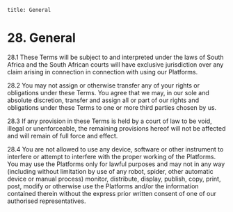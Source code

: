 ```meta
title: General 
```

# 28.  General

28.1 These Terms will be subject to and interpreted under the laws of South Africa and the South African courts will have exclusive jurisdiction over any claim arising in connection in connection with using our Platforms. 

28.2 You may not assign or otherwise transfer any of your rights or obligations under these Terms. You agree that we may, in our sole and absolute discretion, transfer and assign all or part of our rights and obligations under these Terms to one or more third parties chosen by us. 

28.3 If any provision in these Terms is held by a court of law to be void, illegal or unenforceable, the remaining provisions hereof will not be affected and will remain of full force and effect. 

28.4 You are not allowed to use any device, software or other instrument to interfere or attempt to interfere with the proper working of the Platforms. You may use the Platforms only for lawful purposes and may not in any way (including without limitation by use of any robot, spider, other automatic device or manual process) monitor, distribute, display, publish, copy, print, post, modify or otherwise use the Platforms and/or the information contained therein without the express prior written consent of one of our authorised representatives.  